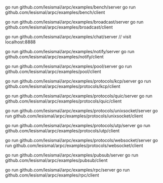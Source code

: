 go run github.com/lesismal/arpc/examples/bench/server
go run github.com/lesismal/arpc/examples/bench/client

go run github.com/lesismal/arpc/examples/broadcast/server
go run github.com/lesismal/arpc/examples/broadcast/client

go run github.com/lesismal/arpc/examples/chat/server
// visit localhost:8888

go run github.com/lesismal/arpc/examples/notify/server
go run github.com/lesismal/arpc/examples/notify/client

go run github.com/lesismal/arpc/examples/pool/server
go run github.com/lesismal/arpc/examples/pool/client

go run github.com/lesismal/arpc/examples/protocols/kcp/server
go run github.com/lesismal/arpc/examples/protocols/kcp/client

go run github.com/lesismal/arpc/examples/protocols/quic/server
go run github.com/lesismal/arpc/examples/protocols/quic/client

go run github.com/lesismal/arpc/examples/protocols/unixsocket/server
go run github.com/lesismal/arpc/examples/protocols/unixsocket/client

go run github.com/lesismal/arpc/examples/protocols/utp/server
go run github.com/lesismal/arpc/examples/protocols/utp/client

go run github.com/lesismal/arpc/examples/protocols/websocket/server
go run github.com/lesismal/arpc/examples/protocols/websocket/client

go run github.com/lesismal/arpc/examples/pubsub/server
go run github.com/lesismal/arpc/examples/pubsub/client

go run github.com/lesismal/arpc/examples/rpc/server
go run github.com/lesismal/arpc/examples/rpc/client